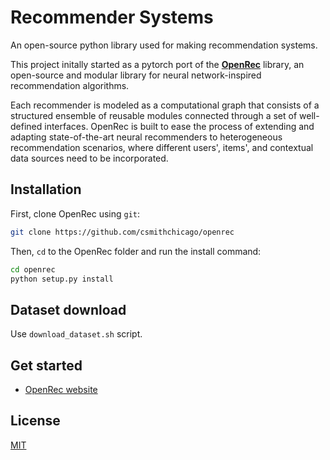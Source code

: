 # Recommender Systems

An open-source python library used for making recommendation systems.

This project initally started as a pytorch port of the [**OpenRec**](http://www.openrec.ai/) library, an open-source and modular library for neural network-inspired recommendation algorithms. 


Each recommender is modeled as a computational graph that consists of a structured ensemble of reusable modules connected through a set of well-defined interfaces. OpenRec is built to ease the process of extending and adapting state-of-the-art neural recommenders to heterogeneous recommendation scenarios, where different users', items', and contextual data sources need to be incorporated.

## Installation

First, clone OpenRec using `git`:

```sh
git clone https://github.com/csmithchicago/openrec
```

Then, `cd` to the OpenRec folder and run the install command:

```sh
cd openrec
python setup.py install
```

## Dataset download

Use `download_dataset.sh` script.

## Get started

* [OpenRec website](http://www.openrec.ai/)


## License

[MIT](LICENSE)




